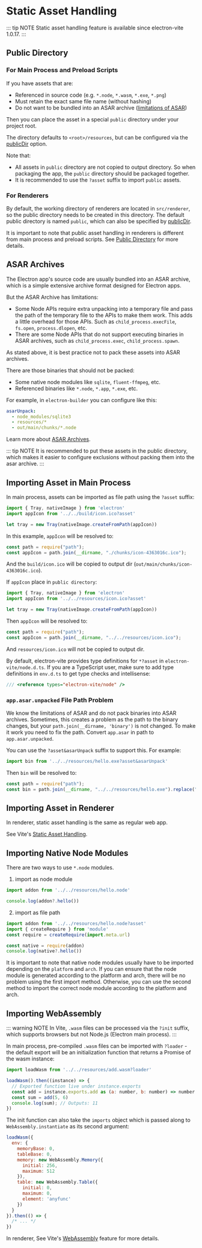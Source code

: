 # Static Asset Handling

::: tip NOTE
Static asset handling feature is available since electron-vite 1.0.17.
:::

## Public Directory

### For Main Process and Preload Scripts

If you have assets that are:

- Referenced in source code (e.g. `*.node`, `*.wasm`, `*.exe`, `*.png`)
- Must retain the exact same file name (without hashing)
- Do not want to be bundled into an ASAR archive ([limitations of ASAR](https://www.electronjs.org/docs/latest/tutorial/asar-archives#limitations-of-the-node-api))

Then you can place the asset in a special `public` directory under your project root.

The directory defaults to `<root>/resources`, but can be configured via the [publicDir](https://vitejs.dev/config/shared-options.html#publicdir) option.

Note that:

- All assets in `public` directory are not copied to output directory. So when packaging the app, the `public` directory should be packaged together.
- It is recommended to use the `?asset` suffix to import `public` assets.

### For Renderers

By default, the working directory of renderers are located in `src/renderer`, so the public directory needs to be created in this directory. The default public directory is named `public`, which can also be specified by [publicDir](https://vitejs.dev/config/shared-options.html#publicdir).

It is important to note that public asset handling in renderers is different from main process and preload scripts. See [Public Directory](https://vitejs.dev/guide/assets.html#the-public-directory) for more details.

## ASAR Archives

The Electron app's source code are usually bundled into an ASAR archive, which is a simple extensive archive format designed for Electron apps.

But the ASAR Archive has limitations:

- Some Node APIs require extra unpacking into a temporary file and pass the path of the temporary file to the APIs to make them work. This adds a little overhead for those APIs. Such as `child_process.execFile`, `fs.open`, `process.dlopen`, etc.
- There are some Node APIs that do not support executing binaries in ASAR archives, such as `child_process.exec`, `child_process.spawn`.

As stated above, it is best practice not to pack these assets into ASAR archives.

There are those binaries that should not be packed:

- Some native node modules like `sqlite`, `fluent-ffmpeg`, etc.
- Referenced binaries like `*.node`, `*.app`, `*.exe`, etc.

For example, in `electron-builder` you can configure like this:

```yaml
asarUnpack:
  - node_modules/sqlite3
  - resources/*
  - out/main/chunks/*.node
```

Learn more about [ASAR Archives](https://www.electronjs.org/docs/latest/tutorial/asar-archives).

::: tip NOTE
It is recommended to put these assets in the public directory, which makes it easier to configure exclusions without packing them into the asar archive.
:::

## Importing Asset in Main Process

In main process, assets can be imported as file path using the `?asset` suffix:

```js {2}
import { Tray, nativeImage } from 'electron'
import appIcon from '../../build/icon.ico?asset'

let tray = new Tray(nativeImage.createFromPath(appIcon))
```

In this example, `appIcon` will be resolved to:

```js
const path = require("path");
const appIcon = path.join(__dirname, "./chunks/icon-4363016c.ico");
```

And the `build/icon.ico` will be copied to output dir (`out/main/chunks/icon-4363016c.ico`).

If `appIcon` place in `public directory`:

```js {2}
import { Tray, nativeImage } from 'electron'
import appIcon from '../../resources/icon.ico?asset'

let tray = new Tray(nativeImage.createFromPath(appIcon))
```

Then `appIcon` will be resolved to:

```js
const path = require("path");
const appIcon = path.join(__dirname, "../../resources/icon.ico");
```

And `resources/icon.ico` will not be copied to output dir.

By default, electron-vite provides type definitions for `*?asset` in `electron-vite/node.d.ts`. If you are a TypeScript user, make sure to add type definitions in `env.d.ts` to get type checks and intellisense:

```js
/// <reference types="electron-vite/node" />
```

### `app.asar.unpacked` File Path Problem

We know the limitations of ASAR and do not pack binaries into ASAR archives. Sometimes, this creates a problem as the path to the binary changes, but your `path.join(__dirname, 'binary')` is not changed. To make it work you need to fix the path. Convert `app.asar` in path to `app.asar.unpacked`.

You can use the `?asset&asarUnpack` suffix to support this. For example:

```js
import bin from '../../resources/hello.exe?asset&asarUnpack'
```

Then `bin` will be resolved to:

```js
const path = require("path");
const bin = path.join(__dirname, "../../resources/hello.exe").replace("app.asar", "app.asar.unpacked");
```

## Importing Asset in Renderer

In renderer, static asset handling is the same as regular web app.

See Vite's [Static Asset Handling](https://vitejs.dev/guide/assets.html).

## Importing Native Node Modules

There are two ways to use `*.node` modules.

1. import as node module

```js
import addon from '../../resources/hello.node'

console.log(addon?.hello())
```

2. import as file path

```js
import addon from '../../resources/hello.node?asset'
import { createRequire } from 'module'
const require = createRequire(import.meta.url)

const native = require(addon)
console.log(native?.hello())
```

It is important to note that native node modules usually have to be imported depending on the `platform` and `arch`. If you can ensure that the node module is generated according to the platform and arch, there will be no problem using the first import method. Otherwise, you can use the second method to import the correct node module according to the platform and arch.

## Importing WebAssembly

::: warning NOTE
In Vite, `.wasm` files can be processed via the `?init` suffix, which supports browsers but not Node.js (Electron main process).
:::

In main process, pre-compiled `.wasm` files can be imported with `?loader` - the default export will be an initialization function that returns a Promise of the wasm instance:

```js
import loadWasm from '../../resources/add.wasm?loader'

loadWasm().then((instance) => {
  // Exported function live under instance.exports
  const add = instance.exports.add as (a: number, b: number) => number
  const sum = add(5, 6)
  console.log(sum); // Outputs: 11
})
```

The init function can also take the `imports` object which is passed along to `WebAssembly.instantiate` as its second argument:

```js
loadWasm({
  env: {
    memoryBase: 0,
    tableBase: 0,
    memory: new WebAssembly.Memory({
      initial: 256,
      maximum: 512
    }),
    table: new WebAssembly.Table({
      initial: 0,
      maximum: 0,
      element: 'anyfunc'
    })
  }
}).then(() => {
  /* ... */
})
```

In renderer, See Vite's [WebAssembly](https://vitejs.dev/guide/features.html#webassembly) feature for more details.
